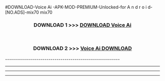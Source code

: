 #DOWNLOAD-Voice Ai -APK-MOD-PREMIUM-Unlocked-for A n d r o i d-[NO.ADS]-mix70 mix70 



<div align="center">

<h3>DOWNLOAD 1 >>> <a href="https://t.co/FKmqrqFo6t??judul=Voice Ai ">DOWNLOAD Voice Ai </a></h3><br>

<h3>DOWNLOAD 2 >>> <a href="https://t.co/FKmqrqFo6t??judul=Voice Ai ">Voice Ai  DOWNLOAD </a></h3>

</div>
----------------------------------------------------------

----------------------------------------------------------

----------------------------------------------------------

----------------------------------------------------------



